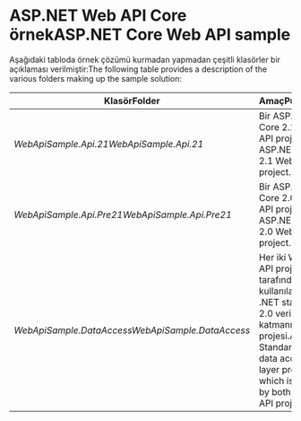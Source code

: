 # <a name="aspnet-core-web-api-sample"></a><span data-ttu-id="9b025-101">ASP.NET Web API Core örnek</span><span class="sxs-lookup"><span data-stu-id="9b025-101">ASP.NET Core Web API sample</span></span>

<span data-ttu-id="9b025-102">Aşağıdaki tabloda örnek çözümü kurmadan yapmadan çeşitli klasörler bir açıklaması verilmiştir:</span><span class="sxs-lookup"><span data-stu-id="9b025-102">The following table provides a description of the various folders making up the sample solution:</span></span>


|              <span data-ttu-id="9b025-103">Klasör</span><span class="sxs-lookup"><span data-stu-id="9b025-103">Folder</span></span>              |                                        <span data-ttu-id="9b025-104">Amaç</span><span class="sxs-lookup"><span data-stu-id="9b025-104">Purpose</span></span>                                        |
|----------------------------------|---------------------------------------------------------------------------------------|
|   <span data-ttu-id="9b025-105"><em>WebApiSample.Api.21</em></span><span class="sxs-lookup"><span data-stu-id="9b025-105"><em>WebApiSample.Api.21</em></span></span>   |                         <span data-ttu-id="9b025-106">Bir ASP.NET Core 2.1 Web API projesi.</span><span class="sxs-lookup"><span data-stu-id="9b025-106">An ASP.NET Core 2.1 Web API project.</span></span>                          |
| <span data-ttu-id="9b025-107"><em>WebApiSample.Api.Pre21</em></span><span class="sxs-lookup"><span data-stu-id="9b025-107"><em>WebApiSample.Api.Pre21</em></span></span>  |                         <span data-ttu-id="9b025-108">Bir ASP.NET Core 2.0 Web API projesi.</span><span class="sxs-lookup"><span data-stu-id="9b025-108">An ASP.NET Core 2.0 Web API project.</span></span>                          |
| <span data-ttu-id="9b025-109"><em>WebApiSample.DataAccess</em></span><span class="sxs-lookup"><span data-stu-id="9b025-109"><em>WebApiSample.DataAccess</em></span></span> | <span data-ttu-id="9b025-110">Her iki Web API projeleri tarafından kullanılan .NET standart 2.0 veri erişim katmanı projesi.</span><span class="sxs-lookup"><span data-stu-id="9b025-110">A .NET Standard 2.0 data access layer project which is used by both Web API projects.</span></span> |


